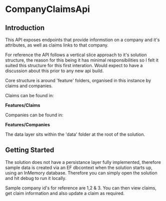 # CompanyClaimsApi

## Introduction

This API exposes endpoints that provide informstion on a company and it's attributes, as well as claims links to that company.

For reference the API follows a vertical slice approach to it's solution structure, the reason for this being it has minimal responsibilities so I felt it suited this structure for this first interation. Would expect to have a discussion about this prior to any new api build.

Core structure is around 'feature' folders, organised in this instance by claims and companies.

Claims can be found in:

**Features/Claims**

Companies can be found in:

**Features/Companies**

The data layer sits within the 'data' folder at the root of the solution.

## Getting Started

The solution does not have a persistance layer fully implemented, therefore sample data is created via an EF dbcontext when the solution starts up, using an InMemory database. Therefore you can simply open the solution and hit debug to run it locally.

Sample company id's for reference are 1,2 & 3. You can then view claims, get claim information and also update a claim as required.



